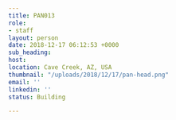 ```yaml
---
title: PAN013
role:
- staff
layout: person
date: 2018-12-17 06:12:53 +0000
sub_heading: 
host: 
location: Cave Creek, AZ, USA
thumbnail: "/uploads/2018/12/17/pan-head.png"
email: ''
linkedin: ''
status: Building

---
```

